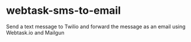 # webtask-sms-to-email
Send a text message to Twilio and forward the message as an email using Webtask.io and Mailgun
